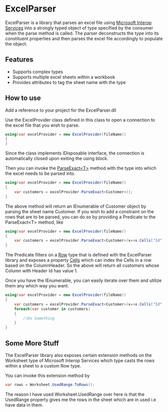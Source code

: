 ExcelParser
===========

ExcelParser is a library that parses an excel file using [Microsoft Interop Services](http://msdn.microsoft.com/en-us/library/microsoft.office.interop.excel.aspx) into a strongly typed object of type specified by the consumer when the parse method is called. The parser deconstructs the type into its constituent properties and then parses the excel file accordingly to populate the object.

## Features ##

- Supports complex types
- Supports multiple excel sheets within a workbook
- Provides attributes to tag the sheet name with the type

## How to use ##

Add a reference to your project for the ExcelParser.dll

Use the ExcelProvider class defined in this class to open a connection to the excel file that you wish to parse.

```csharp
using(var excelProvider = new ExcelProvider(fileName))
{
}
```

Since the class implements IDisposable interface, the connection is automatically closed upon exiting the using block.

Then you can invoke the [ParseExact&lt;T&gt;](../../Core#excelprovider) method with the type into which the excel needs to be parsed into.

```csharp
using(var excelProvider = new ExcelProvider(fileName))
{
	var customers = excelProvider.ParseExact<Customer>();
}
```
The above method will return an IEnumerable of Customer object by parsing the sheet name Customer. If you wish to add a constraint on the rows that are to be parsed, you can do so by providing a Predicate to the ParseExact&lt;T&gt; method, like

```csharp
using(var excelProvider = new ExcelProvider(fileName))
{
	var customers = excelProvider.ParseExact<Customer>(x=>x.Cells["Id"].Value.Equals("1"));
}
```

The Predicate filters on a [Row](ExcelParser/wiki/Model#row) type that is defined with the ExcelParser library and exposes a property [Cells](Wiki/Model#cellindexer) which can index the Cells in a row based on the ColumnHeader. So the above will return all customers whose Column with Header Id has value 1.

Once you have the IEnumerable, you can easily iterate over them and utilize them any which way you want.

```csharp
using(var excelProvider = new ExcelProvider(fileName))
{
	var customers = excelProvider.ParseExact<Customer>(x=>x.Cells["Id"].Value.Equals("1"));
	foreach(var customer in customers)
	{
		//Do Something
	}
}
```

## Some More Stuff ##

The ExcelParser library also exposes certain extension methods on the Worksheet type of Microsoft Interop Services which type casts the rows within a sheet to a custom Row type.

You can invoke this extension method by

```csharp
var rows = Worksheet.UsedRange.ToRows();
```

The reason I have used Worksheet.UsedRange over here is that the UsedRange property gives me the rows in the sheet which are in used i.e have data in them.
